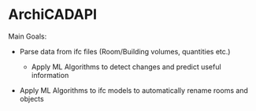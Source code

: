 # ArchiCADAPI

Main Goals:

- Parse data from ifc files (Room/Building volumes, quantities etc.)
    - Apply ML Algorithms to detect changes and predict useful information

- Apply ML Algorithms to ifc models to automatically rename rooms and objects
